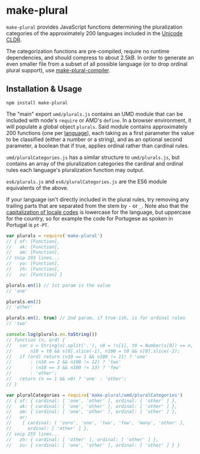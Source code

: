 # make-plural

`make-plural` provides JavaScript functions determining the pluralization categories of the approximately 200 languages included in the [Unicode CLDR].

The categorization functions are pre-compiled, require no runtime dependencies, and should compress to about 2.5kB. In order to generate an even smaller file from a subset of all possible language (or to drop ordinal plural support), use [make-plural-compiler].

[unicode cldr]: http://cldr.unicode.org/
[make-plural-compiler]: https://www.npmjs.com/package/make-plural-compiler

## Installation & Usage

```
npm install make-plural
```

The "main" export `umd/plurals.js` contains an UMD module that can be included with node's `require` or AMD's `define`. In a browser environment, it will populate a global object `plurals`. Said module contains approximately 200 functions (one per [language]), each taking as a first parameter the value to be classified (either a number or a string), and as an optional second parameter, a boolean that if true, applies ordinal rather than cardinal rules.

`umd/pluralCategories.js` has a similar structure to `umd/plurals.js`, but contains an array of the pluralization categories the cardinal and ordinal rules each language's pluralization function may output.

`es6/plurals.js` and `es6/pluralCategories.js` are the ES6 module equivalents of the above.

If your language isn't directly included in the plural rules, try removing any trailing parts that are separated from the stem by `-` or `_`. Note also that the [capitalization of locale codes] is lowercase for the language, but uppercase for the country, so for example the code for Portugese as spoken in Portugal is `pt-PT`.

[language]: http://www.unicode.org/cldr/charts/latest/supplemental/language_plural_rules.html
[capitalization of locale codes]: https://tools.ietf.org/html/bcp47#section-2.1.1

```js
var plurals = require('make-plural')
// { af: [Function],
//   ak: [Function],
//   am: [Function],
// snip 193 lines...
//   yo: [Function],
//   zh: [Function],
//   zu: [Function] }

plurals.en(1) // 1st param is the value
// 'one'

plurals.en(2)
// 'other'

plurals.en(2, true) // 2nd param, if true-ish, is for ordinal rules
// 'two'

console.log(plurals.en.toString())
// function (n, ord) {
//   var s = String(n).split('.'), v0 = !s[1], t0 = Number(s[0]) == n,
//       n10 = t0 && s[0].slice(-1), n100 = t0 && s[0].slice(-2);
//   if (ord) return (n10 == 1 && n100 != 11) ? 'one'
//       : (n10 == 2 && n100 != 12) ? 'two'
//       : (n10 == 3 && n100 != 13) ? 'few'
//       : 'other';
//   return (n == 1 && v0) ? 'one' : 'other';
// }

var pluralCategories = require('make-plural/umd/pluralCategories')
// { af: { cardinal: [ 'one', 'other' ], ordinal: [ 'other' ] },
//   ak: { cardinal: [ 'one', 'other' ], ordinal: [ 'other' ] },
//   am: { cardinal: [ 'one', 'other' ], ordinal: [ 'other' ] },
//   ar:
//    { cardinal: [ 'zero', 'one', 'two', 'few', 'many', 'other' ],
//      ordinal: [ 'other' ] },
// snip 255 lines...
//   zh: { cardinal: [ 'other' ], ordinal: [ 'other' ] },
//   zu: { cardinal: [ 'one', 'other' ], ordinal: [ 'other' ] } }
```
